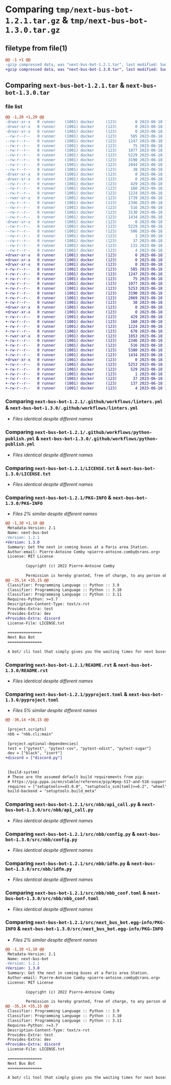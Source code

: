 # Comparing `tmp/next-bus-bot-1.2.1.tar.gz` & `tmp/next-bus-bot-1.3.0.tar.gz`

## filetype from file(1)

```diff
@@ -1 +1 @@
-gzip compressed data, was "next-bus-bot-1.2.1.tar", last modified: Sun Jun 18 10:19:07 2023, max compression
+gzip compressed data, was "next-bus-bot-1.3.0.tar", last modified: Sun Jun 18 13:23:04 2023, max compression
```

## Comparing `next-bus-bot-1.2.1.tar` & `next-bus-bot-1.3.0.tar`

### file list

```diff
@@ -1,28 +1,29 @@
-drwxr-xr-x   0 runner    (1001) docker     (123)        0 2023-06-18 10:19:07.561010 next-bus-bot-1.2.1/
-drwxr-xr-x   0 runner    (1001) docker     (123)        0 2023-06-18 10:19:07.557009 next-bus-bot-1.2.1/.github/
-drwxr-xr-x   0 runner    (1001) docker     (123)        0 2023-06-18 10:19:07.557009 next-bus-bot-1.2.1/.github/workflows/
--rw-r--r--   0 runner    (1001) docker     (123)      585 2023-06-18 10:18:44.000000 next-bus-bot-1.2.1/.github/workflows/linters.yml
--rw-r--r--   0 runner    (1001) docker     (123)     1247 2023-06-18 10:18:44.000000 next-bus-bot-1.2.1/.github/workflows/python-publish.yml
--rw-r--r--   0 runner    (1001) docker     (123)       75 2023-06-18 10:18:44.000000 next-bus-bot-1.2.1/.gitignore
--rw-r--r--   0 runner    (1001) docker     (123)     1077 2023-06-18 10:18:44.000000 next-bus-bot-1.2.1/LICENSE.txt
--rw-r--r--   0 runner    (1001) docker     (123)     5229 2023-06-18 10:19:07.557009 next-bus-bot-1.2.1/PKG-INFO
--rw-r--r--   0 runner    (1001) docker     (123)     3190 2023-06-18 10:18:44.000000 next-bus-bot-1.2.1/README.rst
--rw-r--r--   0 runner    (1001) docker     (123)     2044 2023-06-18 10:18:44.000000 next-bus-bot-1.2.1/pyproject.toml
--rw-r--r--   0 runner    (1001) docker     (123)       38 2023-06-18 10:19:07.561010 next-bus-bot-1.2.1/setup.cfg
-drwxr-xr-x   0 runner    (1001) docker     (123)        0 2023-06-18 10:19:07.557009 next-bus-bot-1.2.1/src/
-drwxr-xr-x   0 runner    (1001) docker     (123)        0 2023-06-18 10:19:07.557009 next-bus-bot-1.2.1/src/nbb/
--rw-r--r--   0 runner    (1001) docker     (123)      429 2023-06-18 10:18:44.000000 next-bus-bot-1.2.1/src/nbb/__init__.py
--rw-r--r--   0 runner    (1001) docker     (123)      160 2023-06-18 10:19:07.000000 next-bus-bot-1.2.1/src/nbb/_version.py
--rw-r--r--   0 runner    (1001) docker     (123)     1224 2023-06-18 10:18:44.000000 next-bus-bot-1.2.1/src/nbb/api_call.py
--rwxr-xr-x   0 runner    (1001) docker     (123)     1739 2023-06-18 10:18:44.000000 next-bus-bot-1.2.1/src/nbb/cli.py
--rw-r--r--   0 runner    (1001) docker     (123)     2346 2023-06-18 10:18:44.000000 next-bus-bot-1.2.1/src/nbb/config.py
--rw-r--r--   0 runner    (1001) docker     (123)      516 2023-06-18 10:18:44.000000 next-bus-bot-1.2.1/src/nbb/idfm.py
--rw-r--r--   0 runner    (1001) docker     (123)     3130 2023-06-18 10:18:44.000000 next-bus-bot-1.2.1/src/nbb/models.py
--rw-r--r--   0 runner    (1001) docker     (123)     1434 2023-06-18 10:18:44.000000 next-bus-bot-1.2.1/src/nbb/nbb_conf.toml
-drwxr-xr-x   0 runner    (1001) docker     (123)        0 2023-06-18 10:19:07.557009 next-bus-bot-1.2.1/src/next_bus_bot.egg-info/
--rw-r--r--   0 runner    (1001) docker     (123)     5229 2023-06-18 10:19:07.000000 next-bus-bot-1.2.1/src/next_bus_bot.egg-info/PKG-INFO
--rw-r--r--   0 runner    (1001) docker     (123)      506 2023-06-18 10:19:07.000000 next-bus-bot-1.2.1/src/next_bus_bot.egg-info/SOURCES.txt
--rw-r--r--   0 runner    (1001) docker     (123)        1 2023-06-18 10:19:07.000000 next-bus-bot-1.2.1/src/next_bus_bot.egg-info/dependency_links.txt
--rw-r--r--   0 runner    (1001) docker     (123)       37 2023-06-18 10:19:07.000000 next-bus-bot-1.2.1/src/next_bus_bot.egg-info/entry_points.txt
--rw-r--r--   0 runner    (1001) docker     (123)      115 2023-06-18 10:19:07.000000 next-bus-bot-1.2.1/src/next_bus_bot.egg-info/requires.txt
--rw-r--r--   0 runner    (1001) docker     (123)        4 2023-06-18 10:19:07.000000 next-bus-bot-1.2.1/src/next_bus_bot.egg-info/top_level.txt
+drwxr-xr-x   0 runner    (1001) docker     (123)        0 2023-06-18 13:23:04.534615 next-bus-bot-1.3.0/
+drwxr-xr-x   0 runner    (1001) docker     (123)        0 2023-06-18 13:23:04.526615 next-bus-bot-1.3.0/.github/
+drwxr-xr-x   0 runner    (1001) docker     (123)        0 2023-06-18 13:23:04.530615 next-bus-bot-1.3.0/.github/workflows/
+-rw-r--r--   0 runner    (1001) docker     (123)      585 2023-06-18 13:22:48.000000 next-bus-bot-1.3.0/.github/workflows/linters.yml
+-rw-r--r--   0 runner    (1001) docker     (123)     1247 2023-06-18 13:22:48.000000 next-bus-bot-1.3.0/.github/workflows/python-publish.yml
+-rw-r--r--   0 runner    (1001) docker     (123)       75 2023-06-18 13:22:48.000000 next-bus-bot-1.3.0/.gitignore
+-rw-r--r--   0 runner    (1001) docker     (123)     1077 2023-06-18 13:22:48.000000 next-bus-bot-1.3.0/LICENSE.txt
+-rw-r--r--   0 runner    (1001) docker     (123)     5253 2023-06-18 13:23:04.534615 next-bus-bot-1.3.0/PKG-INFO
+-rw-r--r--   0 runner    (1001) docker     (123)     3190 2023-06-18 13:22:48.000000 next-bus-bot-1.3.0/README.rst
+-rw-r--r--   0 runner    (1001) docker     (123)     2069 2023-06-18 13:22:48.000000 next-bus-bot-1.3.0/pyproject.toml
+-rw-r--r--   0 runner    (1001) docker     (123)       38 2023-06-18 13:23:04.534615 next-bus-bot-1.3.0/setup.cfg
+drwxr-xr-x   0 runner    (1001) docker     (123)        0 2023-06-18 13:23:04.526615 next-bus-bot-1.3.0/src/
+drwxr-xr-x   0 runner    (1001) docker     (123)        0 2023-06-18 13:23:04.530615 next-bus-bot-1.3.0/src/nbb/
+-rw-r--r--   0 runner    (1001) docker     (123)      429 2023-06-18 13:22:48.000000 next-bus-bot-1.3.0/src/nbb/__init__.py
+-rw-r--r--   0 runner    (1001) docker     (123)      160 2023-06-18 13:23:04.000000 next-bus-bot-1.3.0/src/nbb/_version.py
+-rw-r--r--   0 runner    (1001) docker     (123)     1224 2023-06-18 13:22:48.000000 next-bus-bot-1.3.0/src/nbb/api_call.py
+-rw-r--r--   0 runner    (1001) docker     (123)      678 2023-06-18 13:22:48.000000 next-bus-bot-1.3.0/src/nbb/bot_discord.py
+-rwxr-xr-x   0 runner    (1001) docker     (123)     1053 2023-06-18 13:22:48.000000 next-bus-bot-1.3.0/src/nbb/cli.py
+-rw-r--r--   0 runner    (1001) docker     (123)     2346 2023-06-18 13:22:48.000000 next-bus-bot-1.3.0/src/nbb/config.py
+-rw-r--r--   0 runner    (1001) docker     (123)      516 2023-06-18 13:22:48.000000 next-bus-bot-1.3.0/src/nbb/idfm.py
+-rw-r--r--   0 runner    (1001) docker     (123)     5380 2023-06-18 13:22:48.000000 next-bus-bot-1.3.0/src/nbb/models.py
+-rw-r--r--   0 runner    (1001) docker     (123)     1434 2023-06-18 13:22:48.000000 next-bus-bot-1.3.0/src/nbb/nbb_conf.toml
+drwxr-xr-x   0 runner    (1001) docker     (123)        0 2023-06-18 13:23:04.534615 next-bus-bot-1.3.0/src/next_bus_bot.egg-info/
+-rw-r--r--   0 runner    (1001) docker     (123)     5253 2023-06-18 13:23:04.000000 next-bus-bot-1.3.0/src/next_bus_bot.egg-info/PKG-INFO
+-rw-r--r--   0 runner    (1001) docker     (123)      529 2023-06-18 13:23:04.000000 next-bus-bot-1.3.0/src/next_bus_bot.egg-info/SOURCES.txt
+-rw-r--r--   0 runner    (1001) docker     (123)        1 2023-06-18 13:23:04.000000 next-bus-bot-1.3.0/src/next_bus_bot.egg-info/dependency_links.txt
+-rw-r--r--   0 runner    (1001) docker     (123)       37 2023-06-18 13:23:04.000000 next-bus-bot-1.3.0/src/next_bus_bot.egg-info/entry_points.txt
+-rw-r--r--   0 runner    (1001) docker     (123)      137 2023-06-18 13:23:04.000000 next-bus-bot-1.3.0/src/next_bus_bot.egg-info/requires.txt
+-rw-r--r--   0 runner    (1001) docker     (123)        4 2023-06-18 13:23:04.000000 next-bus-bot-1.3.0/src/next_bus_bot.egg-info/top_level.txt
```

### Comparing `next-bus-bot-1.2.1/.github/workflows/linters.yml` & `next-bus-bot-1.3.0/.github/workflows/linters.yml`

 * *Files identical despite different names*

### Comparing `next-bus-bot-1.2.1/.github/workflows/python-publish.yml` & `next-bus-bot-1.3.0/.github/workflows/python-publish.yml`

 * *Files identical despite different names*

### Comparing `next-bus-bot-1.2.1/LICENSE.txt` & `next-bus-bot-1.3.0/LICENSE.txt`

 * *Files identical despite different names*

### Comparing `next-bus-bot-1.2.1/PKG-INFO` & `next-bus-bot-1.3.0/PKG-INFO`

 * *Files 2% similar despite different names*

```diff
@@ -1,10 +1,10 @@
 Metadata-Version: 2.1
 Name: next-bus-bot
-Version: 1.2.1
+Version: 1.3.0
 Summary: Get the next in coming buses at a Paris area Station.
 Author-email: Pierre-Antoine Comby <pierre-antoine.comby@crans.org>
 License: MIT License
         
         Copyright (c) 2022 Pierre-Antoine Comby
         
         Permission is hereby granted, free of charge, to any person obtaining a copy
@@ -35,14 +35,15 @@
 Classifier: Programming Language :: Python :: 3.9
 Classifier: Programming Language :: Python :: 3.10
 Classifier: Programming Language :: Python :: 3.11
 Requires-Python: >=3.7
 Description-Content-Type: text/x-rst
 Provides-Extra: test
 Provides-Extra: dev
+Provides-Extra: discord
 License-File: LICENSE.txt
 
 ===============
 Next Bus Bot
 ===============
 
 A bot/ cli tool that simply gives you the waiting times for next buses at your favorite bus stop.
```

### Comparing `next-bus-bot-1.2.1/README.rst` & `next-bus-bot-1.3.0/README.rst`

 * *Files identical despite different names*

### Comparing `next-bus-bot-1.2.1/pyproject.toml` & `next-bus-bot-1.3.0/pyproject.toml`

 * *Files 5% similar despite different names*

```diff
@@ -36,14 +36,15 @@
 
 [project.scripts]
 nbb = "nbb.cli:main"
 
 [project.optional-dependencies]
 test = ["pytest", "pytest-cov", "pytest-xdist", "pytest-sugar"]
 dev = ["black", "isort"]
+discord = ["discord.py"]
 
 
 [build-system]
 # These are the assumed default build requirements from pip:
 # https://pip.pypa.io/en/stable/reference/pip/#pep-517-and-518-support
 requires = ["setuptools>=43.0.0", "setuptools_scm[toml]>=6.2", "wheel"]
 build-backend = "setuptools.build_meta"
```

### Comparing `next-bus-bot-1.2.1/src/nbb/api_call.py` & `next-bus-bot-1.3.0/src/nbb/api_call.py`

 * *Files identical despite different names*

### Comparing `next-bus-bot-1.2.1/src/nbb/config.py` & `next-bus-bot-1.3.0/src/nbb/config.py`

 * *Files identical despite different names*

### Comparing `next-bus-bot-1.2.1/src/nbb/idfm.py` & `next-bus-bot-1.3.0/src/nbb/idfm.py`

 * *Files identical despite different names*

### Comparing `next-bus-bot-1.2.1/src/nbb/nbb_conf.toml` & `next-bus-bot-1.3.0/src/nbb/nbb_conf.toml`

 * *Files identical despite different names*

### Comparing `next-bus-bot-1.2.1/src/next_bus_bot.egg-info/PKG-INFO` & `next-bus-bot-1.3.0/src/next_bus_bot.egg-info/PKG-INFO`

 * *Files 2% similar despite different names*

```diff
@@ -1,10 +1,10 @@
 Metadata-Version: 2.1
 Name: next-bus-bot
-Version: 1.2.1
+Version: 1.3.0
 Summary: Get the next in coming buses at a Paris area Station.
 Author-email: Pierre-Antoine Comby <pierre-antoine.comby@crans.org>
 License: MIT License
         
         Copyright (c) 2022 Pierre-Antoine Comby
         
         Permission is hereby granted, free of charge, to any person obtaining a copy
@@ -35,14 +35,15 @@
 Classifier: Programming Language :: Python :: 3.9
 Classifier: Programming Language :: Python :: 3.10
 Classifier: Programming Language :: Python :: 3.11
 Requires-Python: >=3.7
 Description-Content-Type: text/x-rst
 Provides-Extra: test
 Provides-Extra: dev
+Provides-Extra: discord
 License-File: LICENSE.txt
 
 ===============
 Next Bus Bot
 ===============
 
 A bot/ cli tool that simply gives you the waiting times for next buses at your favorite bus stop.
```

